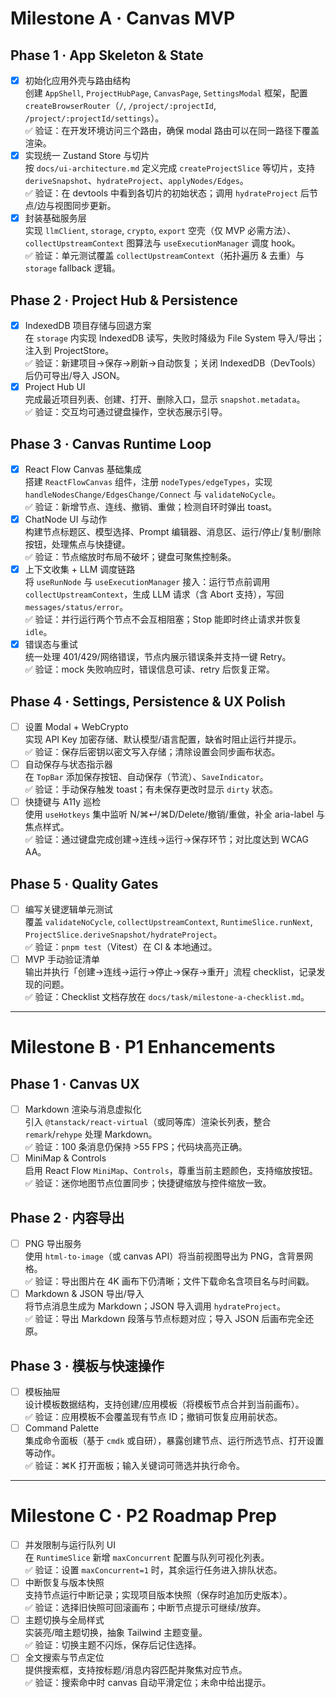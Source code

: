 # Milestone A · Canvas MVP

## Phase 1 · App Skeleton & State
- [x] 初始化应用外壳与路由结构\
      创建 `AppShell`, `ProjectHubPage`, `CanvasPage`, `SettingsModal` 框架，配置 `createBrowserRouter`（`/`, `/project/:projectId`, `/project/:projectId/settings`）。\
      ✅ 验证：在开发环境访问三个路由，确保 modal 路由可以在同一路径下覆盖渲染。
- [x] 实现统一 Zustand Store 与切片\
      按 `docs/ui-architecture.md` 定义完成 `createProjectSlice` 等切片，支持 `deriveSnapshot`、`hydrateProject`、`applyNodes/Edges`。\
      ✅ 验证：在 devtools 中看到各切片的初始状态；调用 `hydrateProject` 后节点/边与视图同步更新。
- [x] 封装基础服务层\
      实现 `llmClient`, `storage`, `crypto`, `export` 空壳（仅 MVP 必需方法）、`collectUpstreamContext` 图算法与 `useExecutionManager` 调度 hook。\
      ✅ 验证：单元测试覆盖 `collectUpstreamContext`（拓扑遍历 & 去重）与 `storage` fallback 逻辑。

## Phase 2 · Project Hub & Persistence
- [x] IndexedDB 项目存储与回退方案\
      在 `storage` 内实现 IndexedDB 读写，失败时降级为 File System 导入/导出；注入到 ProjectStore。\
      ✅ 验证：新建项目→保存→刷新→自动恢复；关闭 IndexedDB（DevTools）后仍可导出/导入 JSON。
- [x] Project Hub UI\
      完成最近项目列表、创建、打开、删除入口，显示 `snapshot.metadata`。\
      ✅ 验证：交互均可通过键盘操作，空状态展示引导。

## Phase 3 · Canvas Runtime Loop
- [x] React Flow Canvas 基础集成\
      搭建 `ReactFlowCanvas` 组件，注册 `nodeTypes/edgeTypes`，实现 `handleNodesChange/EdgesChange/Connect` 与 `validateNoCycle`。\
      ✅ 验证：新增节点、连线、撤销、重做；检测自环时弹出 toast。
- [x] ChatNode UI 与动作\
      构建节点标题区、模型选择、Prompt 编辑器、消息区、运行/停止/复制/删除按钮，处理焦点与快捷键。\
      ✅ 验证：节点缩放时布局不破坏；键盘可聚焦控制条。
- [x] 上下文收集 + LLM 调度链路\
      将 `useRunNode` 与 `useExecutionManager` 接入：运行节点前调用 `collectUpstreamContext`，生成 LLM 请求（含 Abort 支持），写回 `messages/status/error`。\
      ✅ 验证：并行运行两个节点不会互相阻塞；Stop 能即时终止请求并恢复 `idle`。
- [x] 错误态与重试\
      统一处理 401/429/网络错误，节点内展示错误条并支持一键 Retry。\
      ✅ 验证：mock 失败响应时，错误信息可读、retry 后恢复正常。

## Phase 4 · Settings, Persistence & UX Polish
- [ ] 设置 Modal + WebCrypto\
      实现 API Key 加密存储、默认模型/语言配置，缺省时阻止运行并提示。\
      ✅ 验证：保存后密钥以密文写入存储；清除设置会同步画布状态。
- [ ] 自动保存与状态指示器\
      在 `TopBar` 添加保存按钮、自动保存（节流）、`SaveIndicator`。\
      ✅ 验证：手动保存触发 toast；有未保存更改时显示 `dirty` 状态。
- [ ] 快捷键与 A11y 巡检\
      使用 `useHotkeys` 集中监听 N/⌘↵/⌘D/Delete/撤销/重做，补全 aria-label 与焦点样式。\
      ✅ 验证：通过键盘完成创建→连线→运行→保存环节；对比度达到 WCAG AA。

## Phase 5 · Quality Gates
- [ ] 编写关键逻辑单元测试\
      覆盖 `validateNoCycle`, `collectUpstreamContext`, `RuntimeSlice.runNext`, `ProjectSlice.deriveSnapshot/hydrateProject`。\
      ✅ 验证：`pnpm test`（Vitest）在 CI & 本地通过。
- [ ] MVP 手动验证清单\
      输出并执行「创建→连线→运行→停止→保存→重开」流程 checklist，记录发现的问题。\
      ✅ 验证：Checklist 文档存放在 `docs/task/milestone-a-checklist.md`。

---

# Milestone B · P1 Enhancements

## Phase 1 · Canvas UX
- [ ] Markdown 渲染与消息虚拟化\
      引入 `@tanstack/react-virtual`（或同等库）渲染长列表，整合 `remark`/`rehype` 处理 Markdown。\
      ✅ 验证：100 条消息仍保持 >55 FPS；代码块高亮正确。
- [ ] MiniMap & Controls\
      启用 React Flow `MiniMap`、`Controls`，尊重当前主题颜色，支持缩放按钮。\
      ✅ 验证：迷你地图节点位置同步；快捷键缩放与控件缩放一致。

## Phase 2 · 内容导出
- [ ] PNG 导出服务\
      使用 `html-to-image`（或 canvas API）将当前视图导出为 PNG，含背景网格。\
      ✅ 验证：导出图片在 4K 画布下仍清晰；文件下载命名含项目名与时间戳。
- [ ] Markdown & JSON 导出/导入\
      将节点消息生成为 Markdown；JSON 导入调用 `hydrateProject`。\
      ✅ 验证：导出 Markdown 段落与节点标题对应；导入 JSON 后画布完全还原。

## Phase 3 · 模板与快速操作
- [ ] 模板抽屉\
      设计模板数据结构，支持创建/应用模板（将模板节点合并到当前画布）。\
      ✅ 验证：应用模板不会覆盖现有节点 ID；撤销可恢复应用前状态。
- [ ] Command Palette\
      集成命令面板（基于 `cmdk` 或自研），暴露创建节点、运行所选节点、打开设置等动作。\
      ✅ 验证：⌘K 打开面板；输入关键词可筛选并执行命令。

---

# Milestone C · P2 Roadmap Prep
- [ ] 并发限制与运行队列 UI\
      在 `RuntimeSlice` 新增 `maxConcurrent` 配置与队列可视化列表。\
      ✅ 验证：设置 `maxConcurrent=1` 时，其余运行任务进入排队状态。
- [ ] 中断恢复与版本快照\
      支持节点运行中断记录；实现项目版本快照（保存时追加历史版本）。\
      ✅ 验证：选择旧快照可回滚画布；中断节点提示可继续/放弃。
- [ ] 主题切换与全局样式\
      实装亮/暗主题切换，抽象 Tailwind 主题变量。\
      ✅ 验证：切换主题不闪烁，保存后记住选择。
- [ ] 全文搜索与节点定位\
      提供搜索框，支持按标题/消息内容匹配并聚焦对应节点。\
      ✅ 验证：搜索命中时 canvas 自动平滑定位；未命中给出提示。
